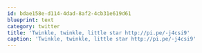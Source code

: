 ```yaml
---
id: bdae158e-d114-4dad-8af2-4cb31e619d61
blueprint: text
category: twitter
title: 'Twinkle, twinkle, little star http://pi.pe/-j4csi9'
caption: 'Twinkle, twinkle, little star http://pi.pe/-j4csi9'
---
```

